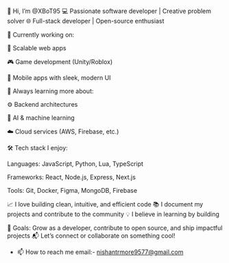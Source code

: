 👋 Hi, I’m @XBoT95
💻 Passionate software developer | Creative problem solver
🌐 Full-stack developer | Open-source enthusiast

🔭 Currently working on:

🚀 Scalable web apps

🎮 Game development (Unity/Roblox)

📱 Mobile apps with sleek, modern UI

🌱 Always learning more about:

⚙️ Backend architectures

🧠 AI & machine learning

☁️ Cloud services (AWS, Firebase, etc.)

🛠️ Tech stack I enjoy:

Languages: JavaScript, Python, Lua, TypeScript

Frameworks: React, Node.js, Express, Next.js

Tools: Git, Docker, Figma, MongoDB, Firebase

📈 I love building clean, intuitive, and efficient code
📚 I document my projects and contribute to the community
💡 I believe in learning by building

🎯 Goals: Grow as a developer, contribute to open source, and ship impactful projects
📬 Let’s connect or collaborate on something cool!


- 📫 How to reach me email:- nishantrmore9577@gmail.com
